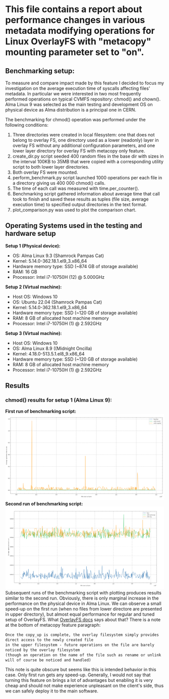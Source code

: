 <h1>This file contains a report about performance changes in various metadata modifying operations for Linux OverlayFS with "metacopy" mounting parameter set to "on".</h1>

<h2>Benchmarking setup:</h2>
To measure and compare impact made by this feature I decided to focus my investigation on the average execution time of syscalls affecting files' metadata. 
In particular we were interested in two most frequently performed operations on typical CVMFS repository: chmod() and chown(). 
Alma Linux 9 was selected as the main testing and development OS on physical device as Alma distribution is a principal one in CERN.

The benchmarking for chmod() operation was performed under the following conditions:
1. Three directories were created in local filesystem: one that does not belong to overlay FS, one directory used as a lower (readonly) layer in overlay FS without any additional configuration parameters, and one lower layer directory for overlay FS with metacopy only feature.
2. create_dir.py script seeded 400 random files in the base dir with sizes in the interval 100KB to 35MB that were copied with a corresponding utility script to both lower layer directories.
3. Both overlay FS were mounted. 
4. perform_benchmark.py script launched 1000 operations per each file in a directory giving us 400 000 chmod() calls.
5. The time of each call was measured with time.per_counter().
6. Benchmarking script gathered information about average time that call took to finish and saved these results as tuples (file size, average execution time) to specified output directories in the text format.
7. plot_comparison.py was used to plot the comparison chart.

<h2>Operating Systems used in the testing and hardware setup</h2>

**Setup 1 (Physical device):**
- OS: Alma Linux 9.3 (Shamrock Pampas Cat)
- Kernel: 5.14.0-362.18.1.el9_3.x86_64
- Hardware memory type: SSD (~874 GB of storage available)
- RAM: 16 GB
- Processor: Intel i7-10750H (12) @ 5.000GHz

**Setup 2 (Virtual machine):**
- Host OS: Windows 10
- OS: Ubuntu 22.04 (Shamrock Pampas Cat)
- Kernel: 5.14.0-362.18.1.el9_3.x86_64
- Hardware memory type: SSD (~120 GB of storage available)
- RAM: 8 GB of allocated host machine memory
- Processor: Intel i7-10750H (1) @ 2.592GHz 

**Setup 3 (Virtual machine):**
- Host OS: Windows 10
- OS: Alma Linux 8.9 ((Midnight Oncilla)
- Kernel: 4.18.0-513.5.1.el8_9.x86_64 
- Hardware memory type: SSD (~120 GB of storage available)
- RAM: 8 GB of allocated host machine memory 
- Processor: Intel i7-10750H (1) @ 2.592GHz 

<h2>Results</h2>
<h3>chmod() results for setup 1 (Alma Linux 9):</h3>

**First run of benchmarking script:**
![alt text](/plots/alma_linux_9/100kb_35mb_range_1st_run.png)
**Second run of benchmarking script:**
![alt text](/plots/alma_linux_9/100kb_35mb_range_2nd_run.png)
Subsequent runs of the benchmarking script with plotting produces results similar to the second run.
Obviously, there is only marginal increase in the performance on the physical device in Alma Linux. We can observe a small speed-up on the first run (when no files from lower directore are presented in upper directory), but almost equal performance for regular and tuned setup of OverlayFS. 
What [OverlayFS docs](https://docs.kernel.org/filesystems/overlayfs.html) says about that? There is a note at the bottom of metacopy feature paragraph:
```
Once the copy_up is complete, the overlay filesystem simply provides direct access to the newly created file
in the upper filesystem - future operations on the file are barely noticed by the overlay filesystem
(though an operation on the name of the file such as rename or unlink will of course be noticed and handled)
```
This note is quite obscure but seems like this is intended behavior in this case. Only first run gets any speed-up.
Generally, I would not say that turning this feature on brings a lot of advantages but enabling it is very cheap and should not make experience unpleasant on the client's side, thus we can safely deploy it to the main software.
